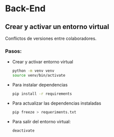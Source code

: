 # Back-End

## Crear y activar un entorno virtual

Conflictos de versiones entre colaboradores.

### Pasos:

- Crear y activar entorno virtual

    ```bash
    python -m venv venv
    source venv/bin/activate
    ```

- Para instalar dependencias

    ```bash
    pip install -r requirements
    ```

- Para actualizar las dependencias instaladas
    
    ```bash
    pip freeze > requeriments.txt
    ```

- Para salir del entorno virtual:
    ```bash
    deactivate
    ```